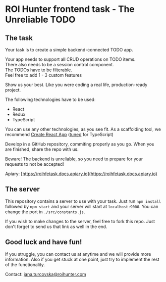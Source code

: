 # ROI Hunter frontend task - The Unreliable TODO

## The task

Your task is to create a simple backend-connected TODO app.

Your app needs to support all CRUD operations on TODO items.  
There also needs to be a session control component.  
The TODOs have to be filterable.  
Feel free to add 1 - 3 custom features

Show us your best. Like you were coding a real life, production-ready project.

The following technologies have to be used:
* React
* Redux
* TypeScript

You can use any other technologies, as you see fit. As a scaffolding tool, we recommend [Create React App](https://github.com/facebook/create-react-app) ([tuned](https://facebook.github.io/create-react-app/docs/adding-typescript) for TypeScript)

Develop in a GitHub repository, commiting properly as you go. When you are finished, share the repo with us.

Beware! The backend is unreliable, so you need to prepare for your requests to not be accepted!

Apiary: [https://roihfetask.docs.apiary.io](https://roihfetask.docs.apiary.io)


## The server

This repository contains a server to use with your task.
Just run `npm install` followed by `npm start` and your server will start at `localhost:9000`. You can change the port in `./src/constants.js`.

If you wish to make changes to the server, feel free to fork this repo. Just don't forget to send us that link as well in the end.

## Good luck and have fun!
If you struggle, you can contact us at anytime and we will provide more information. Also if you get stuck at one point, just try to implement the rest of the functionality.

Contact: jana.turcovska@roihunter.com
